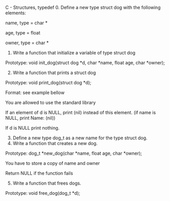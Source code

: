 C - Structures, typedef
0. Define a new type struct dog with the following elements:

name, type = char *

age, type = float

owner, type = char *

1. Write a function that initialize a variable of type struct dog

Prototype: void init_dog(struct dog *d, char *name, float age, char *owner);

2. Write a function that prints a struct dog

Prototype: void print_dog(struct dog *d);

Format: see example bellow

You are allowed to use the standard library

If an element of d is NULL, print (nil) instead of this element. (if name is NULL, print Name: (nil))

If d is NULL print nothing.

3. Define a new type dog_t as a new name for the type struct dog.
4. Write a function that creates a new dog.

Prototype: dog_t *new_dog(char *name, float age, char *owner);

You have to store a copy of name and owner

Return NULL if the function fails

5. Write a function that frees dogs.

Prototype: void free_dog(dog_t *d);
